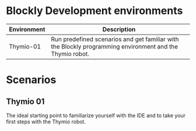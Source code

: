 # Blockly Development environments
| Environment   | Description |
|---------------|-------------|
| Thymio-01     | Run predefined scenarios and get familiar with the Blockly programming environment and the Thymio robot. | 

# Scenarios
## Thymio 01 
The ideal starting point to familiarize yourself with the IDE and to take your first steps with the Thymio robot. 

